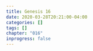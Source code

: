 ```yaml
---
title: Genesis 16
date: 2020-03-28T20:21:00-04:00
categories: []
tags: []
chapter: "016"
inprogress: false
---
```


